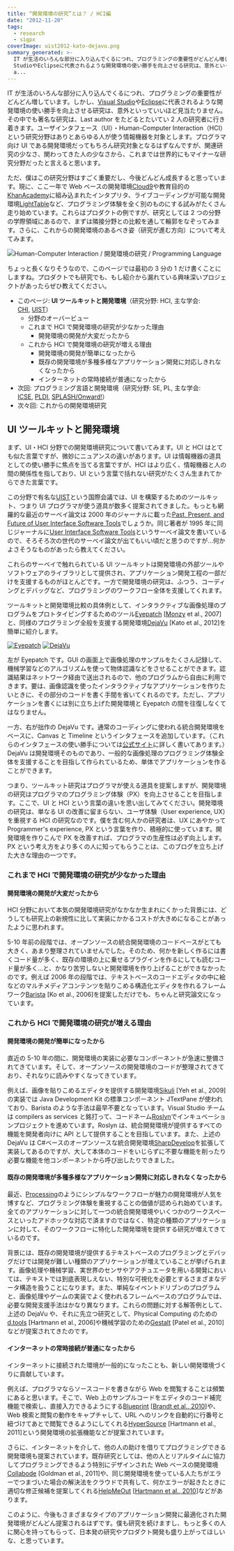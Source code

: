```yaml
---
title: “開発環境の研究”とは？ / HCI編
date: "2012-11-20"
tags:
  - research
  - sigpx
coverImage: uist2012-kato-dejavu.png
summary_generated: >-
  IT が生活のいろんな部分に入り込んでくるにつれ、プログラミングの重要性がどんどん増しています。しかし、Visual
  StudioやEclipseに代表されるような開発環境の使い勝手を向上させる研究は、意外といっていいほど見当たりません。その中でも著名な研究は、Last
  a...
---
```


IT が生活のいろんな部分に入り込んでくるにつれ、プログラミングの重要性がどんどん増しています。しかし、[Visual Studio](http://www.microsoft.com/visualstudio/)や[Eclipse](http://eclipse.org)に代表されるような開発環境の使い勝手を向上させる研究は、意外といっていいほど見当たりません。その中でも著名な研究は、Last author をたどるとたいてい 2 人の研究者に行き着きます。ユーザインタフェース（UI）・Human-Computer Interaction（HCI）という研究分野はありとあらゆる人が使う情報機器を対象とします。プログラマ向け UI である開発環境だってもちろん研究対象となるはずなんですが、関連研究の少なさ、関わってきた人の少なさから、これまでは世界的にもマイナーな研究分野だったと言えると思います。

ただ、僕はこの研究分野はすごく重要だし、今後どんどん成長すると思っています。現に、ここ一年で Web ベースの開発環境[Cloud9](https://c9.io/)や教育目的の[KhanAcademy](http://www.khanacademy.org/cs)に組み込まれたインタプリタ、ライブコーディングが可能な開発環境[LightTable](http://www.chris-granger.com/2012/04/12/light-table---a-new-ide-concept/)など、プログラミング体験を全く別のものにする試みがたくさん走り始めています。これらはプロダクトの例ですが、研究としては 2 つの分野の学際領域にあるので、まずは隣接分野との比較を通して輪郭をなぞってみます。さらに、これからの開発環境のあるべき姿（研究が進む方向）について考えてみます。

![](/images/hci-pl-devenv-300x206.png "Human-Computer Interaction / 開発環境の研究 / Programming Language")

ちょっと長くなりそうなので、このページでは最初の 3 分の 1 だけ書くことにしますね。プロダクトでも研究でも、もし紹介から漏れている興味深いプロジェクトがあったらぜひ教えてください。

- このページ: **UI ツールキットと開発環境**（研究分野: HCI, 主な学会: [CHI](http://chi2013.acm.org/), [UIST](http://www.acm.org/uist/)）
  - 分野のオーバービュー
  - これまで HCI で開発環境の研究が少なかった理由
    - 開発環境の開発が大変だったから
  - これから HCI で開発環境の研究が増える理由
    - 開発環境の開発が簡単になったから
    - 既存の開発環境が多種多様なアプリケーション開発に対応しきれなくなったから
    - インターネットの常時接続が普通になったから
- 次回: プログラミング言語と開発環境（研究分野: SE, PL, 主な学会: [ICSE](http://www.icse-conferences.org/), [PLDI](http://www.sigplan.org/Conferences/PLDI/Main), [SPLASH/Onward!](http://onward-conference.org/)）
- 次々回: これからの開発環境研究

## UI ツールキットと開発環境

まず、UI・HCI 分野での開発環境研究について書いてみます。UI と HCI はとても似た言葉ですが、微妙にニュアンスの違いがあります。UI は情報機器の道具としての使い勝手に焦点を当てる言葉ですが、HCI はより広く、情報機器と人の間の関係性を指しており、UI という言葉で括れない研究がたくさん生まれてからできた言葉です。

この分野で有名な[UIST](http://www.acm.org/uist/uist2012/ "ACM Symposium on User Interface Software and Technology")という国際会議では、UI を構築するためのツールキット、つまり UI プログラマが使う道具が数多く提案されてきました。もっとも網羅的な最近のサーベイ論文は 2000 年のジャーナルに載った[Past, Present, and Future of User Interface Software Tools](http://dx.doi.org/10.1145/344949.344959)でしょうか。同じ著者が 1995 年に同じジャーナルに[User Interface Software Tools](http://dx.doi.org/10.1145/200968.200971)というサーベイ論文を書いているので、そろそろ次の世代のサーベイ論文が出てもいい頃だと思うのですが…何かよさそうなものがあったら教えてください。

これらのサーベイで触れられている UI ツールキットは開発環境の外部ツールやソフトウェアのライブラリとして提供され、アプリケーション開発工程の一部だけを支援するものがほとんどです。一方で開発環境の研究は、ふつう、コーディングとデバッグなど、プログラミングのワークフロー全体を支援してくれます。

ツールキットと開発環境比較の具体例として、インタラクティブな画像処理のプログラムをプロトタイピングするためのツール[Eyepatch](http://hci.stanford.edu/research/eyepatch/ "Eyepatch: Prototyping Camera-based Interaction through Examples") [[Monzy](http://www.monzy.org/) et al., 2007]と、同様のプログラミング全般を支援する開発環境[DejaVu](http://junkato.jp/ja/dejavu/ "DejaVu: Integrated Support for Developing Interactive Camera-Based Programs") [Kato et al., 2012]を簡単に紹介します。

[![](/images/uist2007-monzy-eyepatch-300x225.png "Eyepatch")](/images/uist2007-monzy-eyepatch.png) [![](/images/uist2012-kato-dejavu-300x224.png "DejaVu")](https://junkato.jp/ja/blog/wp-content/uploads/2012/11/uist2012-kato-dejavu.png)

左が Eyepatch です。GUI の画面上で画像処理のサンプルをたくさん記録して、機械学習などのアルゴリズムを使って物体認識などをさせることができます。認識結果はネットワーク経由で送出されるので、他のプログラムから自由に利用できます。要は、画像認識を使ったインタラクティブなアプリケーションを作りたいときに、その部分のコードを書く手間を省いてくれるのです。ただし、アプリケーションを書くには別に立ち上げた開発環境と Eyepatch の間を往復しなくてはなりません。

一方、右が拙作の DejaVu です。通常のコーディングに使われる統合開発環境をベースに、Canvas と Timeline というインタフェースを追加しています。（これらのインタフェースの使い勝手については[公式サイト](http://junkato.jp/ja/dejavu/)に詳しく書いてあります。）DejaVu は開発環境そのものであり、一般的な画像処理のプログラミング体験全体を支援することを目指して作られているため、単体でアプリケーションを作ることができます。

つまり、ツールキット研究はプログラマが使える道具を提案しますが、開発環境の研究はプログラマのプログラミング体験（PX）を向上させることを目指します。ここで、UI と HCI という言葉の違いを思い出してみてください。開発環境の研究は、単なる UI の改善に留まらない、ユーザ体験（User experience, UX）を重視する HCI の研究なのです。僕を含む何人かの研究者は、UX にあやかって Programmer's experience, PX という言葉を作り、積極的に使っています。開発環境を作りこんで PX を改善すれば、プログラマの生産性は必ず向上します。PX という考え方をより多くの人に知ってもらうことは、このブログを立ち上げた大きな理由の一つです。

### これまで HCI で開発環境の研究が少なかった理由

#### 開発環境の開発が大変だったから

HCI 分野において本気の開発環境研究がなかなか生まれにくかった背景には、どうしても研究上の新規性に比して実装にかかるコストが大きめになることがあったように思われます。

5-10 年前の段階では、オープンソースの統合開発環境のコードベースがとても大きく、あまり整理されていませんでした。そのため、何かを新しく作るには書くコード量が多く、既存の環境の上に乗せるプラグインを作るにしても読むコード量が多く…と、かなり苦労しないと開発環境を作り上げることができなかったのです。例えば 2006 年の段階では、テキストベースのコードエディタの中に絵などのマルチメディアコンテンツを貼りこめる構造化エディタを作れるフレームワーク[Barista](http://faculty.washington.edu/ajko/barista.shtml) [Ko et al., 2006]を提案しただけでも、ちゃんと研究論文になっています。

### これから HCI で開発環境の研究が増える理由

#### 開発環境の開発が簡単になったから

直近の 5-10 年の間に、開発環境の実装に必要なコンポーネントが急速に整備されてきています。そして、オープンソースの開発環境のコードが整理されてきており、それなりに読みやすくなってきています。

例えば、画像を貼りこめるエディタを提供する開発環境[Sikuli](http://www.sikuli.org/) [Yeh et al., 2009]の実装では Java Development Kit の標準コンポーネント JTextPane が使われており、Barista のような手法は最早不要となっています。Visual Studio チームは compilers as services と銘打って、コードネーム[Roslyn](http://msdn.microsoft.com/en-gb/roslyn)でインキュベーションプロジェクトを進めています。Roslyn は、統合開発環境が提供するすべての機能を開発者向けに API として提供することを目指しています。また、上述の DejaVu は C#ベースのオープンソースな統合開発環境[SharpDevelop](http://www.icsharpcode.net/opensource/sd/)を拡張して実装してあるのですが、大して本体のコードをいじらずに不要な機能を削ったり必要な機能を他コンポーネントから呼び出したりできました。

#### 既存の開発環境が多種多様なアプリケーション開発に対応しきれなくなったから

最近、[Processing](http://processing.org/)のようにシンプルなワークフローが魅力の開発環境が人気を博すなど、プログラミング体験を重視することの価値が認められ始めています。全てのアプリケーションに対して一つの統合開発環境やいくつかのワークスペースといったアドホックな対応で済ますのではなく、特定の種類のアプリケーションに対して、そのワークフローに特化した開発環境を提供する研究が増えてきているのです。

背景には、既存の開発環境が提供するテキストベースのプログラミングとデバッグだけでは開発が難しい種類のアプリケーションが増えていることが挙げられます。画像処理や機械学習、実世界のセンサやアクチュエータを用いる開発においては、テキストでは到底表現しえない、特別な可視化を必要とするさまざまなデータ構造を扱うことになります。また、単純なイベントドリブンのプログラムと、画像処理やゲームの実装でよく使われるフレームベースのプログラムでは、必要な開発支援手法はかなり異なります。これらの問題に対する解答例として、上述の DejaVu や、それに先立つ研究として、Physical Computing のための[d.tools](http://hci.stanford.edu/research/dtools/) [Hartmann et al., 2006]や機械学習のための[Gestalt](http://research.microsoft.com/apps/pubs/default.aspx?id=141330) [Patel et al., 2010]などが提案されてきたのです。

#### インターネットの常時接続が普通になったから

インターネットに接続された環境が一般的になったことも、新しい開発環境づくりに貢献しています。

例えば、プログラマならソースコードを書きながら Web を閲覧することは頻繁にあると思います。そこで、Web 上のサンプルコードをエディタのコード補完機能で検索し、直接入力できるようにする[Blueprint](http://labs.adobe.com/technologies/blueprint/) [[Brandt et al., 2010](http://dx.doi.org/10.1145/1753326.1753402 "Example-centric programming: integrating web search into the development environment ")]や、Web 検索と閲覧の動作をキャプチャして、URL へのリンクを自動的に行番号と紐づけてあとで閲覧できるようにしてくれる[HyperSource](http://www.cs.berkeley.edu/~bjoern/projects/hypersource/) [Hartmann et al., 2011]という開発環境の拡張機能などが提案されています。

さらに、インターネットを介して、他の人の助けを借りてプログラミングできる開発環境も提案されています。既存研究としては、他の人とリアルタイムに協力してプログラミングできるよう特別にデザインされた Web ベースの開発環境[Collabode](http://groups.csail.mit.edu/uid/collabode/) [Goldman et al., 2011]や、同じ開発環境を使っている人たちがエラーでつまづいた場合の解決法をクラウドで共有して、何かエラーが起きたときに適切な修正候補を提案してくれる[HelpMeOut](http://bjoern.org/projects/helpmeout/) [[Hartmann et al., 2010](http://dx.doi.org/10.1145/1753326.1753478 "What would other programmers do: suggesting solutions to error messages")]などがあります。

このように、今後もさまざまなタイプのアプリケーション開発に最適化された開発環境がどんどん提案されるはずです。僕も研究を続けますし、もっと多くの人に関心を持ってもらって、日本発の研究やプロダクト開発も盛り上がってほしいな、と思っています。
